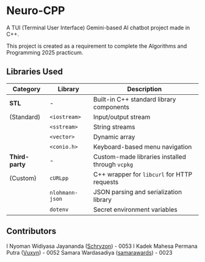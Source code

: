 # Neuro-CPP
A TUI (Terminal User Interface) Gemini-based AI chatbot project made in C++.

This project is created as a requirement to complete the Algorithms and Programming 2025 practicum.

## Libraries Used
| Category        | Library         | Description                                    |
|-----------------|-----------------|------------------------------------------------|
| **STL**         | -               | Built-in C++ standard library components       |
| (Standard)      | `<iostream>`    | Input/output stream                            |
|                 | `<sstream>`     | String streams                                 |
|                 | `<vector>`      | Dynamic array                                  |
|                 | `<conio.h>`     | Keyboard-based menu navigation                 |
| **Third-party** | -               | Custom-made libraries installed through `vcpkg`|
|    (Custom)     | `cURLpp`        | C++ wrapper for `libcurl` for HTTP requests    |
|                 | `nlohmann-json` | JSON parsing and serialization library         |
|                 | `dotenv`        | Secret environment variables                   |

## Contributors
I Nyoman Widiyasa Jayananda ([Schryzon](https://github.com/Schryzon)) - 0053
I Kadek Mahesa Permana Putra ([Vuxyn](https://github.com/Vuxyn)) - 0052
Samara Wardasadiya ([samarawards](https://github.com/samarawards)) - 0023